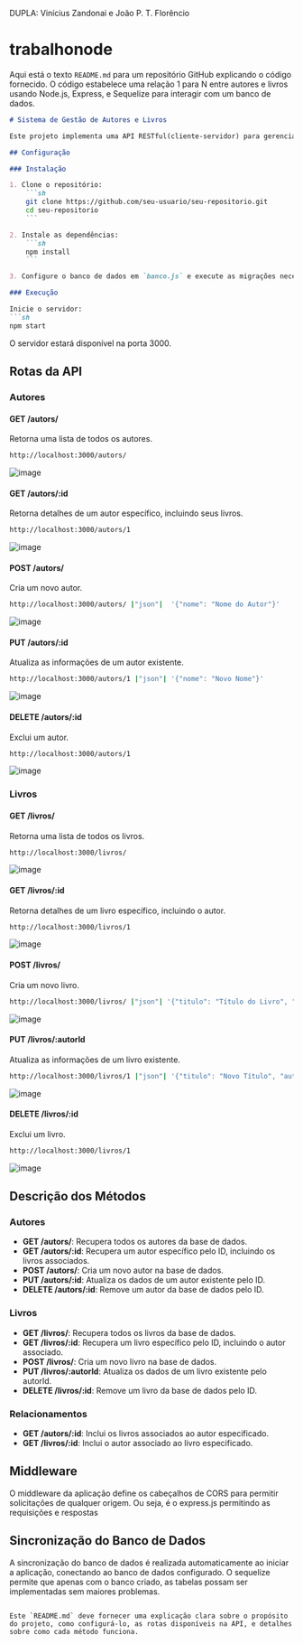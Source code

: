 DUPLA: Vinícius Zandonai e João P. T. Florêncio

# trabalhonode
Aqui está o texto `README.md` para um repositório GitHub explicando o código fornecido. O código estabelece uma relação 1 para N entre autores e livros usando Node.js, Express, e Sequelize para interagir com um banco de dados.

```markdown
# Sistema de Gestão de Autores e Livros

Este projeto implementa uma API RESTful(cliente-servidor) para gerenciar autores e livros, onde cada autor pode ter vários livros (relação 1:N). A API permite realizar operações CRUD (Create, Read, Update, Delete) (POST, GET, PUT e DELETE) *respectivamente* para ambas as entidades. 

## Configuração

### Instalação

1. Clone o repositório:
    ```sh
    git clone https://github.com/seu-usuario/seu-repositorio.git
    cd seu-repositorio
    ```

2. Instale as dependências:
    ```sh
    npm install
    ```

3. Configure o banco de dados em `banco.js` e execute as migrações necessárias.

### Execução

Inicie o servidor:
```sh
npm start
```

O servidor estará disponível na porta 3000.

## Rotas da API

### Autores

#### GET /autors/
Retorna uma lista de todos os autores.
```sh
http://localhost:3000/autors/
```
![image](https://github.com/Jpedro8899/trabalhonode/assets/160235276/350601f9-a262-4aac-b3bb-ed1af86738b5)


#### GET /autors/:id
Retorna detalhes de um autor específico, incluindo seus livros.
```sh
http://localhost:3000/autors/1
```
![image](https://github.com/Jpedro8899/trabalhonode/assets/160235276/0d7e569f-9489-4f70-b852-ab1e900e27bb)


#### POST /autors/
Cria um novo autor.
```sh
http://localhost:3000/autors/ |"json"|  '{"nome": "Nome do Autor"}'
```
![image](https://github.com/Jpedro8899/trabalhonode/assets/160235276/4abad67c-67f4-4118-8ef1-f1fe862abc79)


#### PUT /autors/:id
Atualiza as informações de um autor existente.
```sh
http://localhost:3000/autors/1 |"json"| '{"nome": "Novo Nome"}'
```
![image](https://github.com/Jpedro8899/trabalhonode/assets/160235276/1a99b8eb-4ee1-485a-bea1-268c407a5349)


#### DELETE /autors/:id
Exclui um autor.
```sh
http://localhost:3000/autors/1
```
![image](https://github.com/Jpedro8899/trabalhonode/assets/160235276/4abd93f2-8616-4ab6-9f55-4245b9483a4a)


### Livros

#### GET /livros/
Retorna uma lista de todos os livros.
```sh
http://localhost:3000/livros/
```
![image](https://github.com/Jpedro8899/trabalhonode/assets/160235276/82eb783f-fd55-418e-a440-80ce82bc9f9f)


#### GET /livros/:id
Retorna detalhes de um livro específico, incluindo o autor.
```sh
http://localhost:3000/livros/1
```
![image](https://github.com/Jpedro8899/trabalhonode/assets/160235276/71dc5223-c661-4267-9ceb-c0c24d96e192)


#### POST /livros/
Cria um novo livro.
```sh
http://localhost:3000/livros/ |"json"| '{"titulo": "Título do Livro", "autorId": 1}'
```
![image](https://github.com/Jpedro8899/trabalhonode/assets/160235276/85697914-da05-45fb-856e-a26bbb267cb6)


#### PUT /livros/:autorId
Atualiza as informações de um livro existente.
```sh
http://localhost:3000/livros/1 |"json"| '{"titulo": "Novo Título", "autorId": 1}'
```
![image](https://github.com/Jpedro8899/trabalhonode/assets/160235276/5396d486-4b45-4540-8ead-6492c3bd764a)


#### DELETE /livros/:id
Exclui um livro.
```sh
http://localhost:3000/livros/1
```
![image](https://github.com/Jpedro8899/trabalhonode/assets/160235276/1cdefb70-f78d-496f-bad0-d7b2a3d97634)


## Descrição dos Métodos

### Autores

- **GET /autors/**: Recupera todos os autores da base de dados.
- **GET /autors/:id**: Recupera um autor específico pelo ID, incluindo os livros associados.
- **POST /autors/**: Cria um novo autor na base de dados.
- **PUT /autors/:id**: Atualiza os dados de um autor existente pelo ID.
- **DELETE /autors/:id**: Remove um autor da base de dados pelo ID.

### Livros

- **GET /livros/**: Recupera todos os livros da base de dados.
- **GET /livros/:id**: Recupera um livro específico pelo ID, incluindo o autor associado.
- **POST /livros/**: Cria um novo livro na base de dados.
- **PUT /livros/:autorId**: Atualiza os dados de um livro existente pelo autorId.
- **DELETE /livros/:id**: Remove um livro da base de dados pelo ID.

### Relacionamentos

- **GET /autors/:id**: Inclui os livros associados ao autor especificado.
- **GET /livros/:id**: Inclui o autor associado ao livro especificado.

## Middleware

O middleware da aplicação define os cabeçalhos de CORS para permitir solicitações de qualquer origem. Ou seja, é o express.js permitindo as requisições e respostas

## Sincronização do Banco de Dados

A sincronização do banco de dados é realizada automaticamente ao iniciar a aplicação, conectando ao banco de dados configurado. O sequelize permite que apenas com o banco criado, as tabelas possam ser implementadas sem maiores problemas.

```

Este `README.md` deve fornecer uma explicação clara sobre o propósito do projeto, como configurá-lo, as rotas disponíveis na API, e detalhes sobre como cada método funciona.
